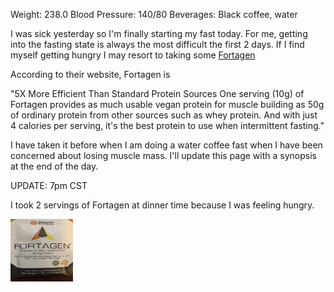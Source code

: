 Weight: 238.0
Blood Pressure: 140/80
Beverages: Black coffee, water

I was sick yesterday so I'm finally starting my fast today.
For me, getting into the fasting state is always the most difficult the first 2 days.
If I find myself getting hungry I may resort to taking some [Fortagen](www.fortagen.com)

According to their website, Fortagen is

"5X More Efficient Than Standard Protein Sources
One serving (10g) of Fortagen provides as much usable vegan protein for muscle building 
as 50g of ordinary protein from other sources such as whey protein. 
And with just 4 calories per serving, it's the best protein to use when intermittent fasting."

I have taken it before when I am doing a water coffee fast when I have been concerned about losing muscle mass.
I'll update this page with a synopsis at the end of the day.

UPDATE: 7pm CST

I took 2 servings of Fortagen at dinner time because I was feeling hungry.

<img src="/images/Fortagen-front.png" alt="Fortagen Serving Packet" style="height: 100px; width:100px;"/>
